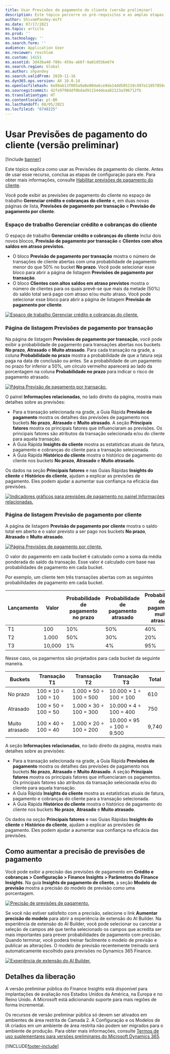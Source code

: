 ```yaml
---
title: Usar Previsões de pagamento do cliente (versão preliminar)
description: Este tópico percorre os pré-requisitos e as amplas etapas necessárias para usar uma versão de avaliação do Finance Insights.
author: ShivamPandey-msft
ms.date: 07/17/2021
ms.topic: article
ms.prod: ''
ms.technology: ''
ms.search.form: ''
audience: Application User
ms.reviewer: roschlom
ms.custom: 14151
ms.assetid: 3d43ba40-780c-459a-a66f-9a01d556e674
ms.search.region: Global
ms.author: shpandey
ms.search.validFrom: 2020-11-16
ms.dyn365.ops.version: AX 10.0.14
ms.openlocfilehash: 6e89ab13f005a9a0e00da6ce9da14dd505219c497e1105785843b2375166dbce
ms.sourcegitcommit: 42fe9790ddf0bdad911544deaa82123a396712fb
ms.translationtype: HT
ms.contentlocale: pt-BR
ms.lasthandoff: 08/05/2021
ms.locfileid: "6748225"
---
```

# <a name="use-customer-payment-predictions-preview"></a>Usar Previsões de pagamento do cliente (versão preliminar)

[!include [banner](../includes/banner.md)]

Este tópico explica como usar as Previsões de pagamento do cliente. Antes de usar esse recurso, conclua as etapas de configuração para ele. Para obter mais informações, consulte [Habilitar previsões de pagamento do cliente](enable-cust-paymnt-prediction.md).

Você pode exibir as previsões de pagamento do cliente no espaço de trabalho **Gerenciar crédito e cobranças do cliente** e, em duas novas páginas de lista, **Previsões de pagamento por transação** e **Previsão de pagamento por cliente**.

### <a name="manage-customer-credit-and-collections-workspace"></a>Espaço de trabalho Gerenciar crédito e cobranças do cliente

O espaço de trabalho **Gerenciar crédito e cobranças do cliente** inclui dois novos blocos, **Previsão de pagamento por transação** e **Clientes com altos saldos em atraso previstos**.

- O bloco **Previsão de pagamento por transação** mostra o número de transações de cliente abertas com uma probabilidade de pagamento menor do que 50% no bucket **No prazo**. Você pode selecionar esse bloco para abrir a página de listagem **Previsões de pagamento por transação**.
- O bloco **Clientes com altos saldos em atraso previstos** mostra o número de clientes para os quais prevê-se que mais da metade (50%) do saldo total será pago com atraso e/ou muito atraso. Você pode selecionar esse bloco para abrir a página de listagem **Previsão de pagamento por cliente**.

[![Espaço de trabalho Gerenciar crédito e cobranças do cliente.](./media/manage-customer-credit-collections.png)](./media/manage-customer-credit-collections.png)

### <a name="payment-predictions-per-transaction-list-page"></a>Página de listagem Previsões de pagamento por transação

Na página de listagem **Previsões de pagamento por transação**, você pode exibir a probabilidade de pagamento para transações abertas nos buckets **No prazo**, **Atrasado** e **Muito atrasado**. Para cada transação na grade, a coluna **Probabilidade no prazo** mostra a probabilidade de que a fatura seja paga na data de conclusão ou antes. Se a probabilidade de um pagamento no prazo for inferior a 50%, um círculo vermelho aparecerá ao lado da porcentagem na coluna **Probabilidade no prazo** para indicar o risco de pagamento atrasado.

[![Página Previsão de pagamento por transação.](./media/payment-predictions-per-transaction.png)](./media/payment-predictions-per-transaction.png)

O painel **Informações relacionadas**, no lado direito da página, mostra mais detalhes sobre as previsões:

- Para a transação selecionada na grade, a Guia Rápida **Previsão de pagamento** mostra os detalhes das previsões de pagamento nos buckets **No prazo**, **Atrasado** e **Muito atrasado**. A seção **Principais fatores** mostra os principais fatores que influenciaram as previsões. Os principais fatores são atributos da transação selecionada e/ou do cliente para aquela transação.
- A Guia Rápida **Insights do cliente** mostra as estatísticas atuais de fatura, pagamento e cobranças do cliente para a transação selecionada.
- A Guia Rápida **Histórico do cliente** mostra o histórico de pagamento do cliente nos buckets **No prazo**, **Atrasado** e **Muito atrasado**.

Os dados na seção **Principais fatores** e nas Guias Rápidas **Insights do cliente** e **Histórico do cliente**, ajudam a explicar as previsões de pagamento. Eles podem ajudar a aumentar sua confiança na eficácia das previsões.

[![Indicadores gráficos para previsões de pagamento no painel Informações relacionadas.](./media/payment-prediction-gauges.png)](./media/payment-prediction-gauges.png)

### <a name="payment-prediction-per-customer-list-page"></a>Página de listagem Previsão de pagamento por cliente

A página de listagem **Previsão de pagamento por cliente** mostra o saldo total em aberto e o valor previsto a ser pago nos buckets **No prazo**, **Atrasado** e **Muito atrasado**.

[![Página Previsões de pagamento por cliente.](./media/payment-predictions-per-transaction-02.png)](./media/payment-predictions-per-transaction-02.png)

O valor do pagamento em cada bucket é calculado como a soma da média ponderada do saldo da transação. Esse valor é calculado com base nas probabilidades de pagamento em cada bucket.

Por exemplo, um cliente tem três transações abertas com as seguintes probabilidades de pagamento em cada bucket.

| Lançamento | Valor | Probabilidade de pagamento no prazo | Probabilidade de pagamento atrasado | Probabilidade de pagamento muito atrasado |
|-------------|--------|-----------------------------|--------------------------|-------------------------------|
| T1          | 100    | 10%                  | 50%               | 40%                    |
| T2          | 1.000  | 50%                  | 30%               | 20%                    |
| T3          | 10,000 | 1%                   | 4%                | 95%                    |

Nesse caso, os pagamentos são projetados para cada bucket da seguinte maneira.

| Buckets   | Transação T1      | Transação T2         | Transação T3            | Total |
|-----------|---------------------|------------------------|---------------------------|-------|
| No prazo   | 100 × 10 ÷ 100 = 10 | 1.000 × 50 ÷ 100 = 500 | 10.000 × 1 ÷ 100 = 100    | 610   |
| Atrasado      | 100 × 50 ÷ 100 = 50 | 1.000 × 30 ÷ 100 = 300 | 10.000 × 4 ÷ 100 = 400    | 750   |
| Muito atrasado | 100 × 40 ÷ 100 = 40 | 1.000 × 20 ÷ 100 = 200 | 10.000 × 95 ÷ 100 = 9.500 | 9,740 |

A seção **Informações relacionadas**, no lado direito da página, mostra mais detalhes sobre as previsões:

- Para a transação selecionada na grade, a Guia Rápida **Previsões de pagamento** mostra os detalhes das previsões de pagamento nos buckets **No prazo**, **Atrasado** e **Muito Atrasado**. A seção **Principais fatores** mostra os principais fatores que influenciaram os pagamentos. Os principais fatores são atributos da transação selecionada e/ou do cliente para aquela transação.
- A Guia Rápida **Insights do cliente** mostra as estatísticas atuais de fatura, pagamento e cobranças do cliente para a transação selecionada.
- A Guia Rápida **Histórico do cliente** mostra o histórico de pagamento do cliente nos buckets **No prazo**, **Atrasado** e **Muito atrasado**.

Os dados na seção **Principais fatores** e nas Guias Rápidas **Insights do cliente** e **Histórico do cliente**, ajudam a explicar as previsões de pagamento. Eles podem ajudar a aumentar sua confiança na eficácia das previsões.

## <a name="improving-the-accuracy-of-payment-predictions"></a>Como aumentar a precisão de previsões de pagamento

Você pode exibir a precisão das previsões de pagamento em **Crédito e cobranças \> Configuração \> Finance Insights \> Parâmetros do Finance Insights**. Na guia **Insights de pagamento de cliente**, a seção **Modelo de previsão** mostra a precisão do modelo de previsão como uma porcentagem.

[![Precisão de previsões de pagamento.](./media/finance-insights-parameters-accuracy-2nd.png)](./media/finance-insights-parameters-accuracy-2nd.png)

Se você não estiver satisfeito com a precisão, selecione o link **Aumentar precisão do modelo** para abrir a experiência de extensão do AI Builder. Na experiência de extensão do AI Builder, você pode selecionar ou cancelar a seleção de campos até que tenha selecionado os campos que acredita ser mais importantes para prever probabilidades de pagamento com precisão. Quando terminar, você poderá treinar facilmente o modelo de previsão e publicar as alterações. O modelo de previsão recentemente treinado será automaticamente escolhido para previsões no Dynamics 365 Finance.

[![Experiência de extensão do AI Builder.](./media/ai-builder.png)](./media/ai-builder.png)

## <a name="release-details"></a>Detalhes da liberação

A versão preliminar pública do Finance Insights está disponível para implantações de avaliação nos Estados Unidos da América, na Europa e no Reino Unido. A Microsoft está adicionando suporte para mais regiões de forma incremental.

Os recursos de versão preliminar pública só devem ser ativados em ambientes de área restrita de Camada 2. A Configuração e os Modelos de IA criados em um ambiente de área restrita não podem ser migrados para o ambiente de produção. Para obter mais informações, consulte [Termos de uso suplementares para versões preliminares do Microsoft Dynamics 365](../../fin-ops-core/fin-ops/get-started/public-preview-terms.md).

[!INCLUDE[footer-include](../../includes/footer-banner.md)]

